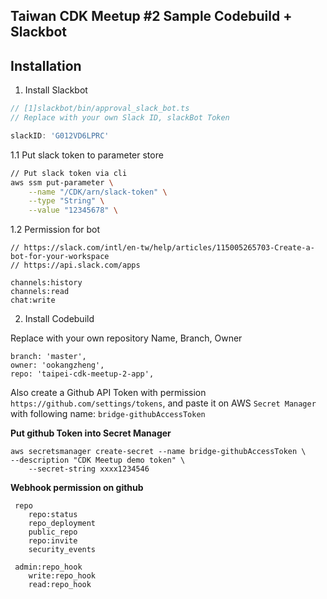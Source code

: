 ## Taiwan CDK Meetup #2 Sample Codebuild + Slackbot

## Installation

1. Install Slackbot

```javascript
// [1]slackbot/bin/approval_slack_bot.ts
// Replace with your own Slack ID, slackBot Token

slackID: 'G012VD6LPRC'

```

1.1 Put slack token to parameter store
```bash
// Put slack token via cli
aws ssm put-parameter \
    --name "/CDK/arn/slack-token" \
    --type "String" \
    --value "12345678" \
```

1.2 Permission for bot

```
// https://slack.com/intl/en-tw/help/articles/115005265703-Create-a-bot-for-your-workspace
// https://api.slack.com/apps

channels:history
channels:read
chat:write
```

2. Install Codebuild

Replace with your own repository Name, Branch, Owner

```
branch: 'master',
owner: 'ookangzheng',
repo: 'taipei-cdk-meetup-2-app',
```

Also create a Github API Token with permission `https://github.com/settings/tokens`, and paste it on AWS `Secret Manager` with following name: `bridge-githubAccessToken`

**Put github Token into Secret Manager**
```
aws secretsmanager create-secret --name bridge-githubAccessToken \
--description "CDK Meetup demo token" \
    --secret-string xxxx1234546
```

**Webhook permission on github**
```
 repo
    repo:status
    repo_deployment
    public_repo
    repo:invite
    security_events

 admin:repo_hook
    write:repo_hook
    read:repo_hook
```
